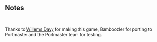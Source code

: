 ## Notes
<br/>

Thanks to [Willems Davy](https://github.com/joyrider3774/RetroTime) for making this game, Bamboozler for porting to Portmaster and the Portmaster team for testing.
<br/>


